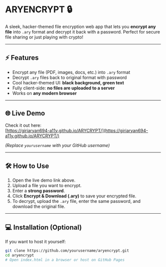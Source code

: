 # ARYENCRYPT 🔒

A sleek, hacker-themed file encryption web app that lets you **encrypt any file** into `.ary` format and decrypt it back with a password. Perfect for secure file sharing or just playing with crypto!  

---

## ⚡ Features

- Encrypt any file (PDF, images, docs, etc.) into `.ary` format  
- Decrypt `.ary` files back to original format with password  
- Cool hacker-themed UI: **black background, green text**  
- Fully client-side: **no files are uploaded to a server**  
- Works on **any modern browser**  

---

## 🌐 Live Demo

Check it out here:  
[https://giriaryan694-a11y.github.io/ARYCRYPT/](https://giriaryan694-a11y.github.io/ARYCRYPT/)  

*(Replace `yourusername` with your GitHub username)*

---

## 🛠 How to Use

1. Open the live demo link above.  
2. Upload a file you want to encrypt.  
3. Enter a **strong password**.  
4. Click **Encrypt & Download (.ary)** to save your encrypted file.  
5. To decrypt, upload the `.ary` file, enter the same password, and download the original file.  

---

## 💻 Installation (Optional)

If you want to host it yourself:

```bash
git clone https://github.com/yourusername/aryencrypt.git
cd aryencrypt
# Open index.html in a browser or host on GitHub Pages
